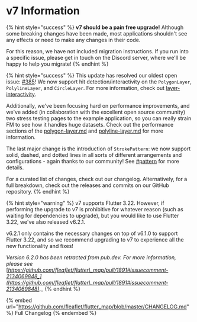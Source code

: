 # v7 Information

{% hint style="success" %}
**v7 should be a pain free upgrade!** Although some breaking changes have been made, most applications shouldn't see any effects or need to make any changes in their code.

For this reason, we have not included migration instructions. If you run into a specific issue, please get in touch on the Discord server, where we'll be happy to help you migrate!
{% endhint %}

{% hint style="success" %}
This update has resolved our oldest open issue: [#385](https://github.com/fleaflet/flutter\_map/issues/385)! We now support hit detection/interactivity on the `PolygonLayer`, `PolylineLayer`, and `CircleLayer`. For more information, check out [layer-interactivity](../layers/layer-interactivity/ "mention").

Additionally, we've been focusing hard on performance improvements, and we've added (in collaboration with the excellent open source community) two stress testing pages to the example application, so you can really strain FM to see how it handles huge datasets. Check out the performance sections of the [polygon-layer.md](../layers/polygon-layer.md "mention") and [polyline-layer.md](../layers/polyline-layer.md "mention") for more information.

The last major change is the introduction of `StrokePattern`: we now support solid, dashed, and dotted lines in all sorts of different arrangements and configurations - again thanks to our community! See [#pattern](../layers/polyline-layer.md#pattern "mention") for more details.

For a curated list of changes, check out our changelog. Alternatively, for a full breakdown, check out the releases and commits on our GitHub repository.
{% endhint %}

{% hint style="warning" %}
v7 supports Flutter 3.22. However, if performing the upgrade to v7 is prohibitive for whatever reason (such as waiting for dependencies to upgrade), but you would like to use Flutter 3.22, we've also released v6.2.1.

v6.2.1 only contains the necessary changes on top of v6.1.0 to support Flutter 3.22, and so we recommend upgrading to v7 to experience all the new functionality and fixes!

_Version 6.2.0 has been retracted from pub.dev. For more information, please see_ [_https://github.com/fleaflet/flutter\_map/pull/1891#issuecomment-2134069848_](https://github.com/fleaflet/flutter\_map/pull/1891#issuecomment-2134069848)_._
{% endhint %}

{% embed url="https://github.com/fleaflet/flutter_map/blob/master/CHANGELOG.md" %}
Full Changelog
{% endembed %}
